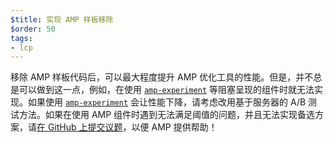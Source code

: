 ```yaml
---
$title: 实现 AMP 样板移除
$order: 50
tags:
- lcp
---
```


移除 AMP 样板代码后，可以最大程度提升 AMP 优化工具的性能。但是，并不总是可以做到这一点，例如，在使用 [`amp-experiment`](https://amp.dev/documentation/components/amp-experiment/?format=websites) 等阻塞呈现的组件时就无法实现。如果使用 [`amp-experiment`](https://amp.dev/documentation/components/amp-experiment/?format=websites) 会让性能下降，请考虑改用基于服务器的 A/B 测试方法。如果在使用 AMP 组件时遇到无法满足阈值的问题，并且无法实现备选方案，请[在 GitHub 上提交议题](https://github.com/ampproject/amphtml/issues/new?assignees=&labels=Type%3A+Page+experience&template=page-experience.md&title=Page+experience+issue)，以便 AMP 提供帮助！

